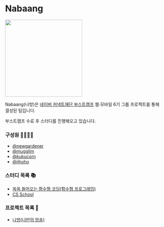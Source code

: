 # Nabaang

<img src="https://user-images.githubusercontent.com/41893651/180574112-ef1dd866-c83b-4f32-94e9-38c38aa71929.png" height="250px">


Nabaang(나방)은 [네이버 커낵트재단 부스트캠프](https://boostcamp.connect.or.kr/) 웹·모바일 6기 그룹 프로젝트를 통해 결성된 팀입니다.

부스트캠프 수료 후 스터디를 진행해오고 있습니다.

### 구성원 👨‍👨‍👦‍👦

- [@newgardener](https://github.com/newgardener)
- [@mugglim](https://github.com/mugglim)
- [@kukucorn](https://github.com/kukucorn) 
- [@jihoho](https://github.com/jihoho) 

### 스터디 목록 📚

- [쏙쏙 들어오는 함수형 코딩(함수형 프로그래밍)](https://github.com/Nabaang/ssok-ssok-functional-coding)
- [CS School](https://github.com/Nabaang/Nabaang-CS-School)

### 프로젝트 목록 🚀

- [나방(나만의 방송)](https://github.com/boostcampwm-2021/web28-NaBaaang)
